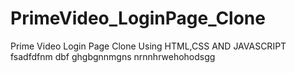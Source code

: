 # PrimeVideo_LoginPage_Clone
Prime Video Login Page Clone Using HTML,CSS AND JAVASCRIPT
fsadfdfnm dbf
ghgbgnnmgns 
nrnnhrwehohodsgg
